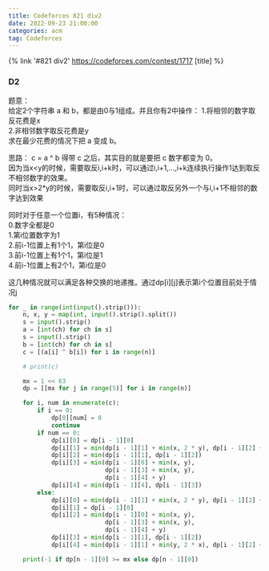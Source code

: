```yaml
---
title: Codeforces 821 div2
date: 2022-09-23 21:00:00
categories: acm
tag: Codeforces
---
```


{% link '#821 div2' https://codeforces.com/contest/1717 [title] %}
### D2
题意：  
给定2个字符串 a 和 b，都是由0与1组成。并且你有2中操作：
1.将相邻的数字取反花费是x    
2.非相邻数字取反花费是y    
求在最少花费的情况下把 a 变成 b。  

思路：
c = a ^ b 得带 c 之后，其实目的就是要把 c 数字都变为 0。  
因为当x<y的时候，需要取反i,i+k时，可以通过i,i+1,...,i+k连续执行操作1达到取反不相邻数字的效果。  
同时当x>2*y的时候，需要取反i,i+1时，可以通过取反另外一个与i,i+1不相邻的数字达到效果

同时对于任意一个位置i，有5种情况：  
0.数字全都是0  
1.第i位置数字为1  
2.前i-1位置上有1个1，第i位是0  
3.前i-1位置上有1个1，第i位是1  
4.前i-1位置上有2个1，第i位是0  

这几种情况就可以满足各种交换的地递推。通过dp[i][j]表示第i个位置目前处于情况j
```python
for _ in range(int(input().strip())):
    n, x, y = map(int, input().strip().split())
    s = input().strip()
    a = [int(ch) for ch in s]
    s = input().strip()
    b = [int(ch) for ch in s]
    c = [(a[i] ^ b[i]) for i in range(n)]

    # print(c)

    mx = 1 << 63
    dp = [[mx for j in range(5)] for i in range(n)]

    for i, num in enumerate(c):
        if i == 0:
            dp[0][num] = 0
            continue
        if num == 0:
            dp[i][0] = dp[i - 1][0]
            dp[i][1] = min(dp[i - 1][1] + min(x, 2 * y), dp[i - 1][2] + y)
            dp[i][2] = min(dp[i - 1][1], dp[i - 1][2])
            dp[i][3] = min(dp[i - 1][0] + min(x, y),
                           dp[i - 1][3] + min(x, y),
                           dp[i - 1][4] + y)
            dp[i][4] = min(dp[i - 1][4], dp[i - 1][3])
        else:
            dp[i][0] = min(dp[i - 1][1] + min(x, 2 * y), dp[i - 1][2] + y)
            dp[i][1] = dp[i - 1][0]
            dp[i][2] = min(dp[i - 1][0] + min(x, y),
                           dp[i - 1][3] + min(x, y),
                           dp[i - 1][4] + y)
            dp[i][3] = min(dp[i - 1][1], dp[i - 1][2])
            dp[i][4] = min(dp[i - 1][1] + min(y, 2 * x), dp[i - 1][2] + min(x, y))

    print(-1 if dp[n - 1][0] >= mx else dp[n - 1][0])

```